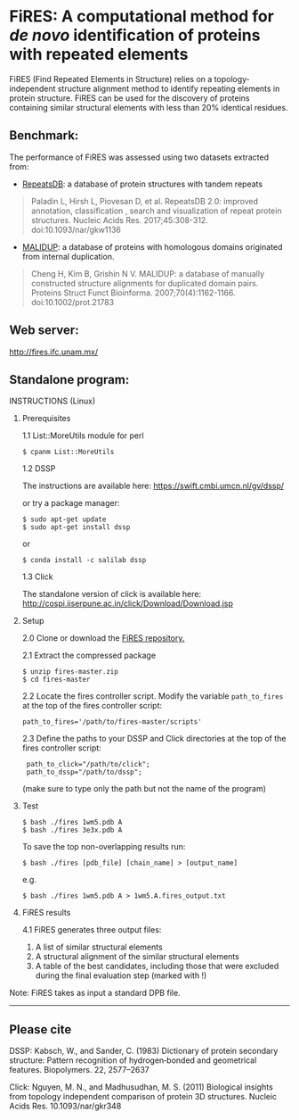 #               FiRES: A computational method for *de novo* identification of proteins with repeated elements    	#

FiRES (Find Repeated Elements in Structure) relies on a topology-independent structure alignment method to identify repeating elements in protein structure.
FiRES can be used for the discovery of proteins containing similar structural elements with less than 20% identical residues.

## Benchmark:
The performance of FiRES was assessed using two datasets extracted from: 
- [RepeatsDB](https://github.com/Claualvarez/Internal_structure_similarity_benchmark/blob/master/RepeatsDB/repeatsdb_fires_binary.tsv): a database of protein structures with tandem repeats
>Paladin L, Hirsh L, Piovesan D, et al. RepeatsDB 2.0: improved annotation,
classification , search and visualization of repeat protein structures.
Nucleic Acids Res. 2017;45:308-312. doi:10.1093/nar/gkw1136
- [MALIDUP](https://github.com/Claualvarez/Internal_structure_similarity_benchmark/blob/master/MALIDUP_set/malidup_fires_binary.tsv): 
a database of proteins with homologous domains originated from internal duplication.
>Cheng H, Kim B, Grishin N V. MALIDUP: a database of manually constructed
structure alignments for duplicated domain pairs. Proteins Struct Funct Bioinforma.
2007;70(4):1162-1166. doi:10.1002/prot.21783

## Web server: 
http://fires.ifc.unam.mx/

## Standalone program:
INSTRUCTIONS 
(Linux)

1. Prerequisites

   1.1 List::MoreUtils module for perl
   
       $ cpanm List::MoreUtils
   
   1.2 DSSP
   
     The instructions are available here: https://swift.cmbi.umcn.nl/gv/dssp/
     
     or try a package manager:
 
       $ sudo apt-get update
       $ sudo apt-get install dssp

     or
     
       $ conda install -c salilab dssp

   1.3 Click

      The standalone version of click is available here:
       http://cospi.iiserpune.ac.in/click/Download/Download.jsp


2. Setup
  
   2.0 Clone or download the [FiRES repository.](https://github.com/Claualvarez/fires.git)

   2.1 Extract the compressed package
      
       $ unzip fires-master.zip
       $ cd fires-master

   2.2 Locate the fires controller script. 
       Modify the variable `path_to_fires` at the top of the fires controller script:

       path_to_fires='/path/to/fires-master/scripts'

   2.3 Define the paths to your DSSP and Click directories at the top of the fires controller script:
   
        path_to_click="/path/to/click";
        path_to_dssp="/path/to/dssp";

   (make sure to type only the path but not the name of the program)

3. Test

       $ bash ./fires 1wm5.pdb A
       $ bash ./fires 3e3x.pdb A
       
   To save the top non-overlapping results run:
   
       $ bash ./fires [pdb_file] [chain_name] > [output_name]
       
   e.g.
   
       $ bash ./fires 1wm5.pdb A > 1wm5.A.fires_output.txt

4. FiRES results

   4.1 FiRES generates three output files:
      1. A list of similar structural elements
      2. A structural alignment of the similar structural elements
      3. A table of the best candidates, including those that were 
	 excluded during the final evaluation step (marked with !)
	 

Note: FiRES takes as input a standard DPB file. 

______________________________________________________
## Please cite

DSSP:
Kabsch, W., and Sander, C. (1983) Dictionary of protein secondary structure: Pattern
recognition of hydrogen‐bonded and geometrical features. Biopolymers. 22, 2577–2637

Click:
Nguyen, M. N., and Madhusudhan, M. S. (2011) Biological insights from topology
independent comparison of protein 3D structures. Nucleic Acids Res. 10.1093/nar/gkr348
